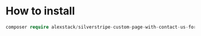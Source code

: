# How to install

```php
composer require alexstack/silverstripe-custom-page-with-contact-us-form dev-master
```

